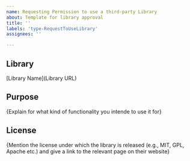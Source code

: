 ```yaml
---
name: Requesting Permission to use a third-party Library
about: Template for library approval
title: ''
labels: 'type-RequestToUseLibrary'
assignees: ''

---
```


## Library

[Library Name](Library URL)

## Purpose

{Explain for what kind of functionality you intende to use it for}

## License

{Mention the license under which the library is released (e.g., MIT, GPL, Apache etc.) and give a link to the relevant page on their website}
